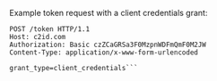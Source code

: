 Example token request with a client credentials grant:

```
POST /token HTTP/1.1
Host: c2id.com
Authorization: Basic czZCaGRSa3F0MzpnWDFmQmF0M2JW
Content-Type: application/x-www-form-urlencoded

grant_type=client_credentials```
